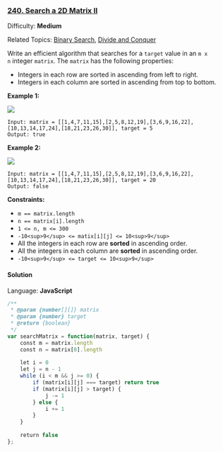 ### [240\. Search a 2D Matrix II](https://leetcode.com/problems/search-a-2d-matrix-ii/)

Difficulty: **Medium**  

Related Topics: [Binary Search](https://leetcode.com/tag/binary-search/), [Divide and Conquer](https://leetcode.com/tag/divide-and-conquer/)


Write an efficient algorithm that searches for a `target` value in an `m x n` integer `matrix`. The `matrix` has the following properties:

*   Integers in each row are sorted in ascending from left to right.
*   Integers in each column are sorted in ascending from top to bottom.

**Example 1:**

![](https://assets.leetcode.com/uploads/2020/11/24/searchgrid2.jpg)

```
Input: matrix = [[1,4,7,11,15],[2,5,8,12,19],[3,6,9,16,22],[10,13,14,17,24],[18,21,23,26,30]], target = 5
Output: true
```

**Example 2:**

![](https://assets.leetcode.com/uploads/2020/11/24/searchgrid.jpg)

```
Input: matrix = [[1,4,7,11,15],[2,5,8,12,19],[3,6,9,16,22],[10,13,14,17,24],[18,21,23,26,30]], target = 20
Output: false
```

**Constraints:**

*   `m == matrix.length`
*   `n == matrix[i].length`
*   `1 <= n, m <= 300`
*   `-10<sup>9</sup> <= matix[i][j] <= 10<sup>9</sup>`
*   All the integers in each row are **sorted** in ascending order.
*   All the integers in each column are **sorted** in ascending order.
*   `-10<sup>9</sup> <= target <= 10<sup>9</sup>`


#### Solution

Language: **JavaScript**

```javascript
/**
 * @param {number[][]} matrix
 * @param {number} target
 * @return {boolean}
 */
var searchMatrix = function(matrix, target) {
    const m = matrix.length
    const n = matrix[0].length
    
    let i = 0
    let j = n - 1
    while (i < m && j >= 0) {
        if (matrix[i][j] === target) return true
        if (matrix[i][j] > target) {
            j -= 1
        } else {
            i += 1
        }
    }
    
    return false
};
```